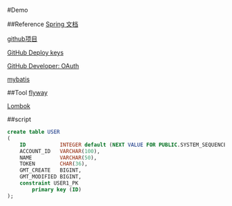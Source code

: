 #Demo

##Reference
[Spring 文档](https://spring.io/guides)

[github项目](https://github.com/wangyt68/forum)

[GitHub Deploy keys](https://developer.github.com/v3/guides/managing-deploy-keys/#deploy-keys)

[GitHub Developer: OAuth](https://developer.github.com/apps/)

[mybatis](http://www.mybatis.org/spring-boot-starter/mybatis-spring-boot-autoconfigure/)

##Tool
[flyway](https://flaywaydb.org)

[Lombok](https://projectlombok.org/)

##script
```sql
create table USER
(
    ID           INTEGER default (NEXT VALUE FOR PUBLIC.SYSTEM_SEQUENCE_9F2E7FD4_E121_4DE8_8F66_1D23B1C6E834) auto_increment,
    ACCOUNT_ID   VARCHAR(100),
    NAME         VARCHAR(50),
    TOKEN        CHAR(36),
    GMT_CREATE   BIGINT,
    GMT_MODIFIED BIGINT,
    constraint USER1_PK
        primary key (ID)
);
```